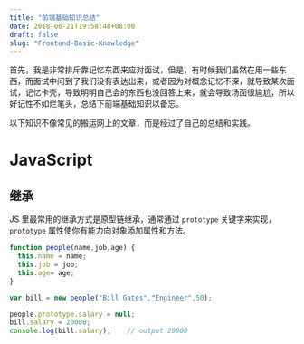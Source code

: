 ```yaml
---
title: "前端基础知识总结"
date: 2018-06-21T19:58:48+08:00
draft: false
slug: "Frontend-Basic-Knowledge"
---
```


首先，我是非常排斥靠记忆东西来应对面试，但是，有时候我们虽然在用一些东西，而面试中问到了我们没有表达出来，或者因为对概念记忆不深，就导致某次面试，记忆卡壳，导致明明自己会的东西也没回答上来，就会导致场面很尴尬，所以好记性不如烂笔头，总结下前端基础知识以备忘。

以下知识不像常见的搬运网上的文章，而是经过了自己的总结和实践。

# JavaScript

## 继承

JS 里最常用的继承方式是原型链继承，通常通过 `prototype` 关键字来实现，`prototype` 属性使你有能力向对象添加属性和方法。

```js
function people(name,job,age) {
  this.name = name;
  this.job = job;
  this.age= age;
}

var bill = new people("Bill Gates","Engineer",50);

people.prototype.salary = null;
bill.salary = 20000;
console.log(bill.salary);    // output 20000
```